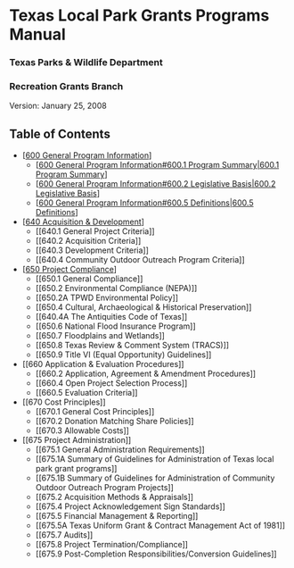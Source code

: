 # Texas Local Park Grants Programs Manual
### Texas Parks & Wildlife Department
### Recreation Grants Branch

Version: January 25, 2008

## Table of Contents
- [[600 General Program Information]]
  - [[600 General Program Information#600.1 Program Summary|600.1 Program Summary]]
  - [[600 General Program Information#600.2 Legislative Basis|600.2 Legislative Basis]]
  - [[600 General Program Information#600.5 Definitions|600.5 Definitions]]
- [[640 Acquisition & Development]]
  - [[640.1 General Project Criteria]]
  - [[640.2 Acquisition Criteria]]
  - [[640.3 Development Criteria]]
  - [[640.4 Community Outdoor Outreach Program Criteria]]
- [[650 Project Compliance]]
  - [[650.1 General Compliance]]
  - [[650.2 Environmental Compliance (NEPA)]]
  - [[650.2A TPWD Environmental Policy]]
  - [[650.4 Cultural, Archaeological & Historical Preservation]]
  - [[640.4A The Antiquities Code of Texas]]
  - [[650.6 National Flood Insurance Program]]
  - [[650.7 Floodplains and Wetlands]]
  - [[650.8 Texas Review & Comment System (TRACS)]]
  - [[650.9 Title VI (Equal Opportunity) Guidelines]]
- [[660 Application & Evaluation Procedures]]
  - [[660.2 Application, Agreement & Amendment Procedures]]
  - [[660.4 Open Project Selection Process]]
  - [[660.5 Evaluation Criteria]]
- [[670 Cost Principles]]
  - [[670.1 General Cost Principles]]
  - [[670.2 Donation Matching Share Policies]]
  - [[670.3 Allowable Costs]]
- [[675 Project Administration]]
  - [[675.1 General Administration Requirements]]
  - [[675.1A Summary of Guidelines for Administration of Texas local park grant programs]]
  - [[675.1B Summary of Guidelines for Administration of Community Outdoor Outreach Program Projects]]
  - [[675.2 Acquisition Methods & Appraisals]]
  - [[675.4 Project Acknowledgement Sign Standards]]
  - [[675.5 Financial Management & Reporting]]
  - [[675.5A Texas Uniform Grant & Contract Management Act of 1981]]
  - [[675.7 Audits]]
  - [[675.8 Project Termination/Compliance]]
  - [[675.9 Post-Completion Responsibilities/Conversion Guidelines]]


[//begin]: # "Autogenerated link references for markdown compatibility"
[600 General Program Information]: <600 General Program Information.md> "600 General Program Information"
[600 General Program Information#600.1 Program Summary|600.1 Program Summary]: <600 General Program Information.md> "600 General Program Information"
[600 General Program Information#600.2 Legislative Basis|600.2 Legislative Basis]: <600 General Program Information.md> "600 General Program Information"
[600 General Program Information#600.5 Definitions|600.5 Definitions]: <600 General Program Information.md> "600 General Program Information"
[640 Acquisition & Development]: <640 Acquisition & Development.md> "640 Acquisition & Development"
[650 Project Compliance]: <650 Project Compliance.md> "650 Project Compliance"
[//end]: # "Autogenerated link references"